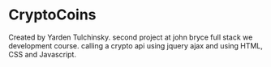 # CryptoCoins
Created by Yarden Tulchinsky.
second project at john bryce full stack we development course.
calling a crypto api using jquery ajax and using HTML, CSS and Javascript.
